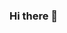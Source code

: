 ### Hi there 👋

<!--
**Xhinh/Xhinh** is a ✨ _special_ ✨ repository because its `README.md` (this file) appears on your GitHub profile.

Here are some ideas to get you started:

- 🔭 I’m currently working on ...
- 🌱 I’m currently learning ...
- 👯 I’m looking to collaborate on ...
- 🤔 I’m looking for help with ...
- 💬 Ask me about ...NoCode
- 📫 How to reach me: ...
- 😄 Pronouns: ...
- ⚡ Fun fact: ...
-->
